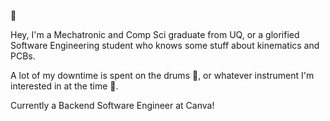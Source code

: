 👋
 
Hey, I'm a Mechatronic and Comp Sci graduate from UQ, or a glorified Software Engineering student who knows some stuff about kinematics and PCBs.

A lot of my downtime is spent on the drums 🥁, or whatever instrument I'm interested in at the time 🎸.
 
Currently a Backend Software Engineer at Canva!
